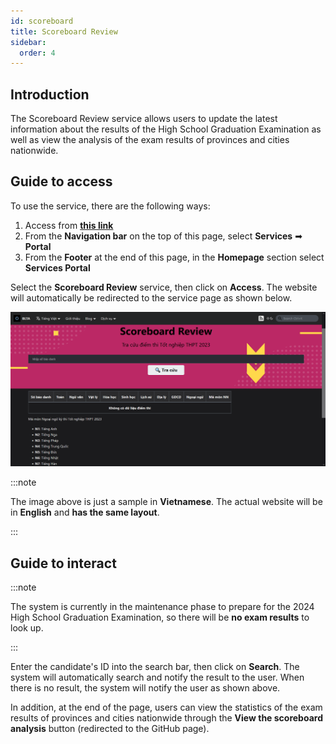 ```yaml
---
id: scoreboard
title: Scoreboard Review
sidebar:
  order: 4
---
```


## Introduction

The Scoreboard Review service allows users to update the latest information about the results of the High School Graduation Examination as well as view the analysis of the exam results of provinces and cities nationwide.

## Guide to access

To use the service, there are the following ways:

1. Access from [**this link**](../../../en/services)
2. From the **Navigation bar** on the top of this page, select **Services** ➡ **Portal**
3. From the **Footer** at the end of this page, in the **Homepage** section select **Services Portal**

Select the **Scoreboard Review** service, then click on **Access**. The website will automatically be redirected to the service page as shown below.

![Scoreboard](../../../../assets/services/scoreboard.png)

:::note

The image above is just a sample in **Vietnamese**. The actual website will be in **English** and **has the same layout**.

:::

## Guide to interact

:::note

The system is currently in the maintenance phase to prepare for the 2024 High School Graduation Examination, so there will be **no exam results** to look up.

:::

Enter the candidate's ID into the search bar, then click on **Search**. The system will automatically search and notify the result to the user. When there is no result, the system will notify the user as shown above.

In addition, at the end of the page, users can view the statistics of the exam results of provinces and cities nationwide through the **View the scoreboard analysis** button (redirected to the GitHub page).
